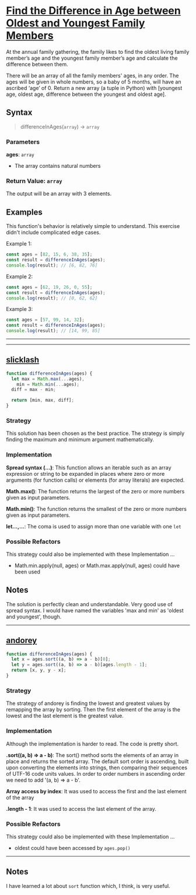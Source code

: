 # [Find the Difference in Age between Oldest and Youngest Family Members](https://www.codewars.com/kata/5720a1cb65a504fdff0003e2)

At the annual family gathering, the family likes to find the oldest living family member’s age and the youngest family member’s age and calculate the difference between them.

There will be an array of all the family members' ages, in any order. The ages will be given in whole numbers, so a baby of 5 months, will have an ascribed ‘age’ of 0. Return a new array (a tuple in Python) with [youngest age, oldest age, difference between the youngest and oldest age].

## Syntax

> differenceInAges(`array`) -> `array`

### Parameters

**ages**: `array`

- The array contains natural numbers

### Return Value: `array`

The output will be an array with 3 elements.

## Examples

This function's behavior is relatively simple to understand. This exercise didn't include complicated edge cases.

Example 1:

```js
const ages = [82, 15, 6, 38, 35];
const result = differenceInAges(ages);
console.log(result); // [6, 82, 76]
```

Example 2:

```js
const ages = [62, 19, 26, 0, 55];
const result = differenceInAges(ages);
console.log(result); // [0, 62, 62]
```

Example 3:

```js
const ages = [57, 99, 14, 32];
const result = differenceInAges(ages);
console.log(result); // [14, 99, 85]
```

---

---

## [slicklash](https://www.codewars.com/users/slicklash)

```js
function differenceInAges(ages) {
  let max = Math.max(...ages),
    min = Math.min(...ages);
  diff = max - min;

  return [min, max, diff];
}
```

### Strategy

This solution has been chosen as the best practice. The strategy is simply finding the maximum and minimum argument mathematically.

### Implementation

**Spread syntax (...)**: This function allows an iterable such as an array expression or string to be expanded in places where zero or more arguments (for function calls) or elements (for array literals) are expected.

**Math.max()**: The function returns the largest of the zero or more numbers given as input parameters.

**Math.min()**: The function returns the smallest of the zero or more numbers given as input parameters.

**let...,...**: The coma is used to assign more than one variable with one `let`

### Possible Refactors

This strategy could also be implemented with these Implementation ...

- Math.min.apply(null, ages) or Math.max.apply(null, ages) could have been used

## Notes

The solution is perfectly clean and understandable. Very good use of spread syntax. I would have named the variables 'max and min' as 'oldest and youngest', though.

---

## [andorey](https://www.codewars.com/users/andorey)

```js
function differenceInAges(ages) {
  let x = ages.sort((a, b) => a - b)[0];
  let y = ages.sort((a, b) => a - b)[ages.length - 1];
  return [x, y, y - x];
}
```

### Strategy

The strategy of andorey is finding the lowest and greatest values by remapping the array by sorting. Then the first element of the array is the lowest and the last element is the greatest value.

### Implementation

Although the implementation is harder to read. The code is pretty short.

**.sort((a, b) => a - b)**: The sort() method sorts the elements of an array in place and returns the sorted array. The default sort order is ascending, built upon converting the elements into strings, then comparing their sequences of UTF-16 code units values. In order to order numbers in ascending order we need to add '(a, b) => a - b'.

**Array access by index**: It was used to access the first and the last element of the array

**.length - 1**: It was used to access the last element of the array.

### Possible Refactors

This strategy could also be implemented with these Implementation ...

- oldest could have been accessed by `ages.pop()`

---

## Notes

I have learned a lot about `sort` function which, I think, is very useful.
